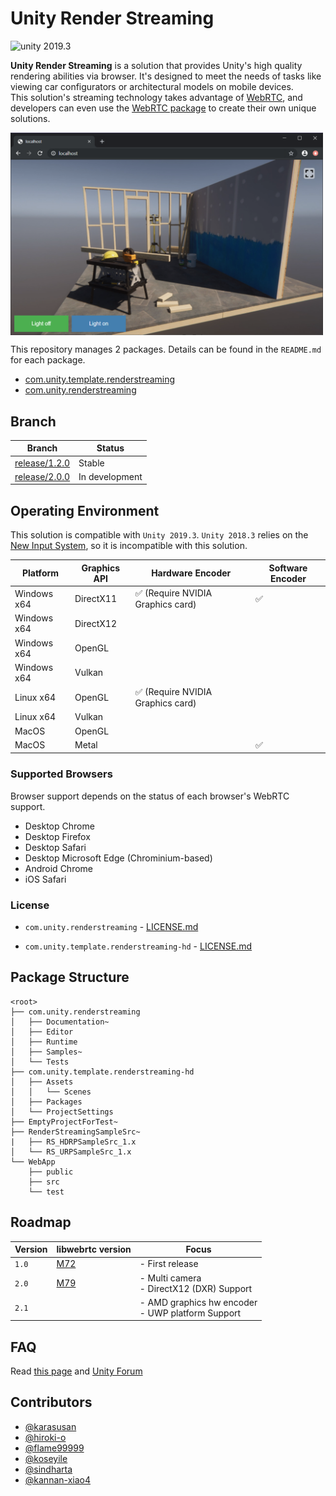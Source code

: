 # Unity Render Streaming

<img src="https://img.shields.io/badge/unity-2019.3-green.svg?style=flat-square" alt="unity 2019.3">

**Unity Render Streaming** is a solution that provides Unity's high quality rendering abilities via browser. It's designed to meet the needs of tasks like viewing car configurators or architectural models on mobile devices.  
This solution's streaming technology takes advantage of [WebRTC](https://webrtc.org/), and developers can even use the [WebRTC package](https://github.com/Unity-Technologies/com.unity.webrtc) to create their own unique solutions. 

<img src="com.unity.renderstreaming/Documentation~/images/browser_hdrpscene.png" width=500 align=center>

This repository manages 2 packages. Details can be found in the `README.md` for each package.

- [com.unity.template.renderstreaming](com.unity.template.renderstreaming-hd/Packages/com.unity.template.renderstreaming/README.md)
- [com.unity.renderstreaming](com.unity.renderstreaming/README.md)

## Branch

| Branch                                                                                         | Status         |
| ---------------------------------------------------------------------------------------------- | -------------- |
| [release/1.2.0](https://github.com/Unity-Technologies/UnityRenderStreaming/tree/release/1.2.0) | Stable         |
| [release/2.0.0](https://github.com/Unity-Technologies/UnityRenderStreaming/tree/release/1.2.0) | In development |

## Operating Environment

This solution is compatible with `Unity 2019.3`.
`Unity 2018.3` relies on the [New Input System](https://github.com/Unity-Technologies/InputSystem), so it is incompatible with this solution.

| Platform    | Graphics API | Hardware Encoder                                  | Software Encoder   |
| ----------- | ------------ | ------------------------------------------------- | ------------------ |
| Windows x64 | DirectX11    | :white_check_mark: (Require NVIDIA Graphics card) | :white_check_mark: | 
| Windows x64 | DirectX12    |                                                   |                    | 
| Windows x64 | OpenGL       |                                                   |                    |
| Windows x64 | Vulkan       |                                                   |                    | 
| Linux x64   | OpenGL       | :white_check_mark: (Require NVIDIA Graphics card) |                    |
| Linux x64   | Vulkan       |                                                   |                    |
| MacOS       | OpenGL       |                                                   |                    |
| MacOS       | Metal        |                                                   | :white_check_mark: |

### Supported Browsers

Browser support depends on the status of each browser's WebRTC support.

- Desktop Chrome
- Desktop Firefox
- Desktop Safari
- Desktop Microsoft Edge (Chrominium-based)
- Android Chrome
- iOS Safari

### License

- `com.unity.renderstreaming` -  [LICENSE.md](com.unity.renderstreaming/LICENSE.md)

- `com.unity.template.renderstreaming-hd` -  [LICENSE.md](com.unity.template.renderstreaming-hd/Packages/com.unity.template.renderstreaming-hd/LICENSE.md)

## Package Structure

```
<root>
├── com.unity.renderstreaming
│   ├── Documentation~
│   ├── Editor
│   ├── Runtime
│   ├── Samples~
│   └── Tests    
├── com.unity.template.renderstreaming-hd
│   ├── Assets
│   │   └── Scenes
│   ├── Packages
│   └── ProjectSettings
├── EmptyProjectForTest~
├── RenderStreamingSampleSrc~
|   ├── RS_HDRPSampleSrc_1.x
│   └── RS_URPSampleSrc_1.x
└── WebApp
    ├── public
    ├── src
    └── test
```

## Roadmap

| Version | libwebrtc version                                                            | Focus                                                |
| ------- | ---------------------------------------------------------------------------- | ---------------------------------------------------  |
| `1.0`   |[M72](https://groups.google.com/d/msg/discuss-webrtc/3h4y0fimHwg/j6G4dTVvCAAJ)| - First release                                      |
| `2.0`   |[M79](https://groups.google.com/d/msg/discuss-webrtc/X8q5Ae9VKco/YYty_HWFAQAJ)| - Multi camera <br>- DirectX12 (DXR) Support         |
| `2.1`   |                                                                              | - AMD graphics hw encoder <br>- UWP platform Support |

## FAQ

Read [this page](com.unity.renderstreaming/Documentation~/en/faq.md) and [Unity Forum](https://forum.unity.com/forums/unity-render-streaming.413/)

## Contributors

- [@karasusan](https://github.com/karasusan)
- [@hiroki-o](https://github.com/hiroki-o)
- [@flame99999](https://github.com/flame99999)
- [@koseyile](https://github.com/koseyile)
- [@sindharta](https://github.com/sindharta)
- [@kannan-xiao4](https://github.com/kannan-xiao4)
